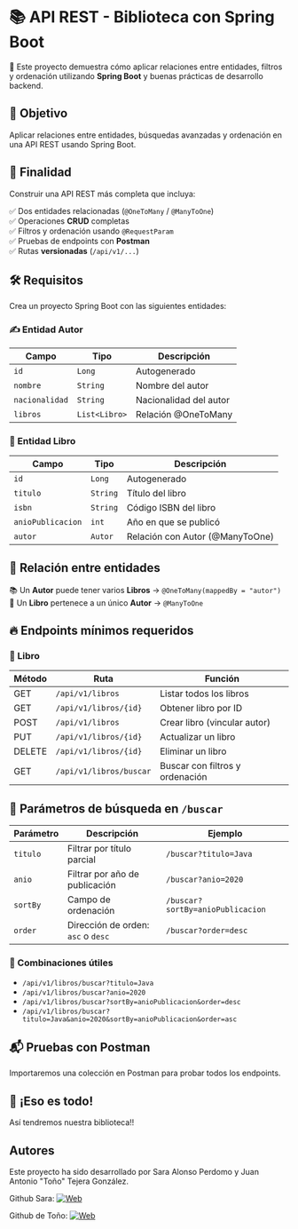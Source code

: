 # 📚 API REST - Biblioteca con Spring Boot

🚀 Este proyecto demuestra cómo aplicar relaciones entre entidades, filtros y ordenación utilizando **Spring Boot** y buenas prácticas de desarrollo backend.


## 🎯 Objetivo

Aplicar relaciones entre entidades, búsquedas avanzadas y ordenación en una API REST usando Spring Boot.

 

## 🧭 Finalidad

Construir una API REST más completa que incluya:

✅ Dos entidades relacionadas (`@OneToMany` / `@ManyToOne`)  
✅ Operaciones **CRUD** completas  
✅ Filtros y ordenación usando `@RequestParam`  
✅ Pruebas de endpoints con **Postman**  
✅ Rutas **versionadas** (`/api/v1/...`)

 

## 🛠️ Requisitos

Crea un proyecto Spring Boot con las siguientes entidades:

### ✍️ Entidad Autor

| Campo         | Tipo            | Descripción                |
|---------------|------------------|----------------------------|
| `id`          | `Long`           | Autogenerado               |
| `nombre`      | `String`         | Nombre del autor           |
| `nacionalidad`| `String`         | Nacionalidad del autor     |
| `libros`      | `List<Libro>`    | Relación @OneToMany        |

### 📘 Entidad Libro

| Campo             | Tipo      | Descripción                         |
|-------------------|-----------|-------------------------------------|
| `id`              | `Long`    | Autogenerado                        |
| `titulo`          | `String`  | Título del libro                    |
| `isbn`            | `String`  | Código ISBN del libro               |
| `anioPublicacion` | `int`     | Año en que se publicó               |
| `autor`           | `Autor`   | Relación con Autor (@ManyToOne)     |

 

## 🔗 Relación entre entidades

📚 Un **Autor** puede tener varios **Libros** → `@OneToMany(mappedBy = "autor")`  
📖 Un **Libro** pertenece a un único **Autor** → `@ManyToOne`

 

## 🔥 Endpoints mínimos requeridos

### 📘 Libro

| Método | Ruta                          | Función                          |
|--------|-------------------------------|----------------------------------|
| GET    | `/api/v1/libros`             | Listar todos los libros          |
| GET    | `/api/v1/libros/{id}`        | Obtener libro por ID             |
| POST   | `/api/v1/libros`             | Crear libro (vincular autor)     |
| PUT    | `/api/v1/libros/{id}`        | Actualizar un libro              |
| DELETE | `/api/v1/libros/{id}`        | Eliminar un libro                |
| GET    | `/api/v1/libros/buscar`      | Buscar con filtros y ordenación  |

 

## 🧪 Parámetros de búsqueda en `/buscar`

| Parámetro | Descripción                             | Ejemplo                           |
|-----------|-----------------------------------------|-----------------------------------|
| `titulo`  | Filtrar por título parcial              | `/buscar?titulo=Java`            |
| `anio`    | Filtrar por año de publicación          | `/buscar?anio=2020`              |
| `sortBy`  | Campo de ordenación                     | `/buscar?sortBy=anioPublicacion` |
| `order`   | Dirección de orden: `asc` o `desc`      | `/buscar?order=desc`             |

### 🧵 Combinaciones útiles

- `/api/v1/libros/buscar?titulo=Java`  
- `/api/v1/libros/buscar?anio=2020`  
- `/api/v1/libros/buscar?sortBy=anioPublicacion&order=desc`  
- `/api/v1/libros/buscar?titulo=Java&anio=2020&sortBy=anioPublicacion&order=asc`

## 📬 Pruebas con Postman

Importaremos una colección en Postman para probar todos los endpoints.  

## 🏁 ¡Eso es todo!

Así tendremos nuestra biblioteca!!

## Autores
Este proyecto ha sido desarrollado por Sara Alonso Perdomo y Juan Antonio "Toño" Tejera González.  

Github Sara: [![Web](https://img.shields.io/badge/GitHub-juniuun-14a1f0?style=for-the-badge&logo=github&logoColor=white&labelColor=101010)](https://github.com/juniuun/)

Github de Toño: [![Web](https://img.shields.io/badge/GitHub-tonodevep-14a1f0?style=for-the-badge&logo=github&logoColor=white&labelColor=101010)](https://github.com/tonodevep/)

